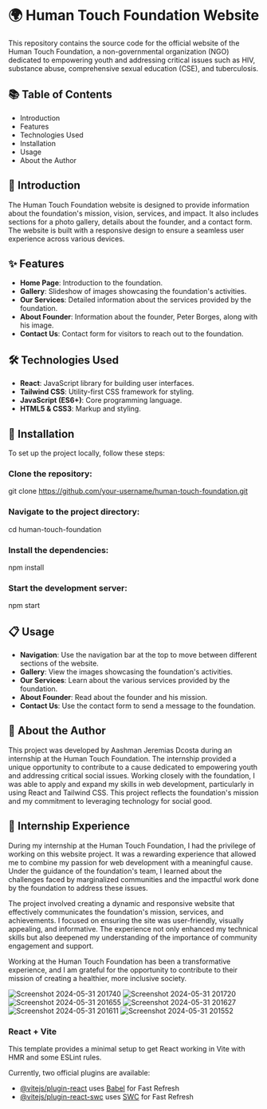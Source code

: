 # 🌍  Human Touch Foundation Website
This repository contains the source code for the official website of the Human Touch Foundation, a non-governmental organization (NGO) dedicated to empowering youth and addressing critical issues such as HIV, substance abuse, comprehensive sexual education (CSE), and tuberculosis.

## 📚 Table of Contents
* Introduction
* Features
* Technologies Used
* Installation
* Usage
* About the Author

## 🌟 Introduction
The Human Touch Foundation website is designed to provide information about the foundation's mission, vision, services, and impact. It also includes sections for a photo gallery, details about the founder, and a contact form. The website is built with a responsive design to ensure a seamless user experience across various devices.

## ✨ Features
* **Home Page**: Introduction to the foundation.
* **Gallery**: Slideshow of images showcasing the foundation's activities.
* **Our Services**: Detailed information about the services provided by the foundation.
* **About Founder**: Information about the founder, Peter Borges, along with his image.
* **Contact Us**: Contact form for visitors to reach out to the foundation.

## 🛠️ Technologies Used
* **React**: JavaScript library for building user interfaces.
* **Tailwind CSS**: Utility-first CSS framework for styling.
* **JavaScript (ES6+)**: Core programming language.
* **HTML5 & CSS3**: Markup and styling.

## 🚀 Installation
To set up the project locally, follow these steps:

### Clone the repository:
git clone https://github.com/your-username/human-touch-foundation.git

### Navigate to the project directory:
cd human-touch-foundation

### Install the dependencies:
npm install

### Start the development server:
npm start

## 📋 Usage
* **Navigation**: Use the navigation bar at the top to move between different sections of the website.
* **Gallery**: View the images showcasing the foundation's activities.
* **Our Services**: Learn about the various services provided by the foundation.
* **About Founder**: Read about the founder and his mission.
* **Contact Us**: Use the contact form to send a message to the foundation.

## 👤 About the Author
This project was developed by Aashman Jeremias Dcosta during an internship at the Human Touch Foundation. The internship provided a unique opportunity to contribute to a cause dedicated to empowering youth and addressing critical social issues. Working closely with the foundation, I was able to apply and expand my skills in web development, particularly in using React and Tailwind CSS. This project reflects the foundation's mission and my commitment to leveraging technology for social good.

## 🌟 Internship Experience
During my internship at the Human Touch Foundation, I had the privilege of working on this website project. It was a rewarding experience that allowed me to combine my passion for web development with a meaningful cause. Under the guidance of the foundation's team, I learned about the challenges faced by marginalized communities and the impactful work done by the foundation to address these issues.

The project involved creating a dynamic and responsive website that effectively communicates the foundation's mission, services, and achievements. I focused on ensuring the site was user-friendly, visually appealing, and informative. The experience not only enhanced my technical skills but also deepened my understanding of the importance of community engagement and support.

Working at the Human Touch Foundation has been a transformative experience, and I am grateful for the opportunity to contribute to their mission of creating a healthier, more inclusive society.


![Screenshot 2024-05-31 201740](https://github.com/Aashbot/NGO-Landing-Page/assets/90471468/94fc973c-249e-4acc-a5cd-40216e15cb1e)
![Screenshot 2024-05-31 201720](https://github.com/Aashbot/NGO-Landing-Page/assets/90471468/284ec4c6-2c50-443e-9ff5-09625d7e39c4)
![Screenshot 2024-05-31 201655](https://github.com/Aashbot/NGO-Landing-Page/assets/90471468/37b45166-da42-4ec3-a01a-ec5fc6db9a64)
![Screenshot 2024-05-31 201627](https://github.com/Aashbot/NGO-Landing-Page/assets/90471468/0c43ed80-2f3f-4da8-a618-83b1a809c5a1)
![Screenshot 2024-05-31 201611](https://github.com/Aashbot/NGO-Landing-Page/assets/90471468/2664e017-9a43-49cd-9bdd-fad38a71b7ee)
![Screenshot 2024-05-31 201552](https://github.com/Aashbot/NGO-Landing-Page/assets/90471468/3dbcefdd-1138-4e8f-be75-a8bae10e299a)


### React + Vite

This template provides a minimal setup to get React working in Vite with HMR and some ESLint rules.

Currently, two official plugins are available:

- [@vitejs/plugin-react](https://github.com/vitejs/vite-plugin-react/blob/main/packages/plugin-react/README.md) uses [Babel](https://babeljs.io/) for Fast Refresh
- [@vitejs/plugin-react-swc](https://github.com/vitejs/vite-plugin-react-swc) uses [SWC](https://swc.rs/) for Fast Refresh
